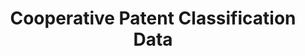 ---
bigquery: https://console.cloud.google.com/bigquery?p=patents-public-data&d=cpc&page=dataset
citation: '“Cooperative Patent Classification” by the EPO and USPTO, for public use. '
contributors: EPO, USPTO
cost: None
description: Cooperative Patent Classification Data contains the scheme and definitions
  of the Cooperative Patent Classification system for classifying patent documents.
  The CPC is the result of a partnership between the EPO and the USPTO in their joint
  effort to develop a common, internationally compatible classification system for
  technical documents, in particular patent publications, which will be used by both
  offices in the patent granting process
documentation: https://www.cooperativepatentclassification.org/cpcSchemeAndDefinitions
last_edit: 04/07/2022, 15:56:51
location: https://www.cooperativepatentclassification.org/index
maintained_by: USPTO, EPO
schema_fields:
- childGroups
- titleFull
- breakdownCode
- ipc_concordant
- glossary
- level
- not_allocatable
- residual_references
- date_revised
- residualReferences
- application_references
- notAllocatable
- symbol
- title_part
- informativeReferences
- additional_only
- limitingReferences
- informative_references
- title_full
- limiting_references
- breakdown_code
- status
- dateRevised
- titlePart
- applicationReferences
- parents
- ipcConcordant
- synonyms
- children
- definition
- child_groups
- sizeCache
shortname: cooperative_patent_classification
tags:
- patents
- science
title: Cooperative Patent Classification Data
uuid: 984374a7-16e9-4b35-9445-458daceb01bf
---